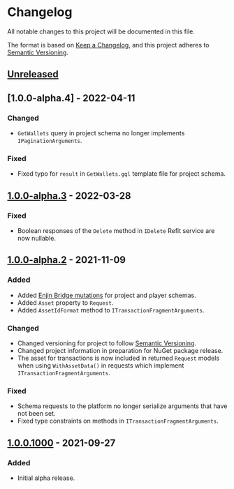 ﻿# Changelog
All notable changes to this project will be documented in this file.

The format is based on [Keep a Changelog](https://keepachangelog.com/en/1.0.0/),
and this project adheres to [Semantic Versioning](https://semver.org/spec/v2.0.0.html).

## [Unreleased]

## [1.0.0-alpha.4] - 2022-04-11
### Changed
- `GetWallets` query in project schema no longer implements `IPaginationArguments`.

### Fixed
- Fixed typo for `result` in `GetWallets.gql` template file for project schema.

## [1.0.0-alpha.3] - 2022-03-28
### Fixed
- Boolean responses of the `Delete` method in `IDelete` Refit service are now nullable.

## [1.0.0-alpha.2] - 2021-11-09
### Added
- Added [Enjin Bridge mutations](https://docs.enjin.io/enjin-api/sending-and-receiving-requests/enjin-bridge)
for project and player schemas.
- Added `Asset` property to `Request`.
- Added `AssetIdFormat` method to `ITransactionFragmentArguments`.

### Changed
- Changed versioning for project to follow [Semantic Versioning](https://semver.org/spec/v2.0.0.html).
- Changed project information in preparation for NuGet package release.
- The asset for transactions is now included in returned `Request` models when using `WithAssetData()` in
requests which implement `ITransactionFragmentArguments`.

### Fixed
- Schema requests to the platform no longer serialize arguments that have not been set.
- Fixed type constraints on methods in `ITransactionFragmentArguments`.

## [1.0.0.1000] - 2021-09-27
### Added
- Initial alpha release.

[Unreleased]: https://github.com/enjin/enjin-csharp-sdk/compare/1.0.0-alpha.4...HEAD
[1.0.0-alpha.3]: https://github.com/enjin/enjin-csharp-sdk/compare/1.0.0-alpha.3...1.0.0-alpha.4
[1.0.0-alpha.3]: https://github.com/enjin/enjin-csharp-sdk/compare/1.0.0-alpha.2...1.0.0-alpha.3
[1.0.0-alpha.2]: https://github.com/enjin/enjin-csharp-sdk/compare/1.0.0.1000...1.0.0-alpha.2
[1.0.0.1000]: https://github.com/enjin/enjin-csharp-sdk/releases/tag/1.0.0.1000
